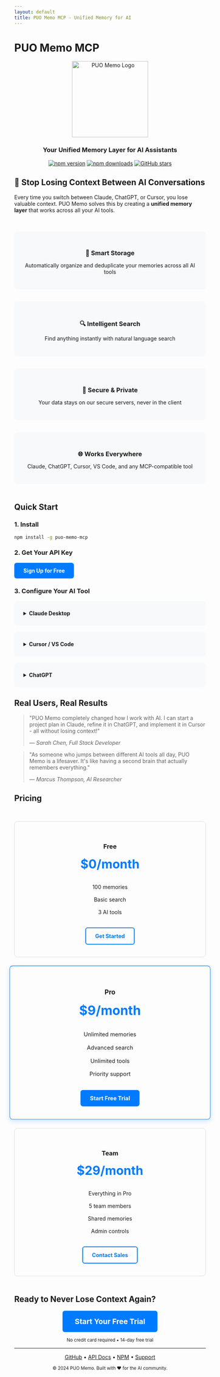 ```yaml
---
layout: default
title: PUO Memo MCP - Unified Memory for AI
---
```


# PUO Memo MCP

<div align="center">
  <img src="https://api.puo-memo.com/logo.png" alt="PUO Memo Logo" width="200">
  
  <h3>Your Unified Memory Layer for AI Assistants</h3>
  
  <p>
    <a href="https://www.npmjs.com/package/puo-memo-mcp"><img src="https://badge.fury.io/js/puo-memo-mcp.svg" alt="npm version"></a>
    <a href="https://www.npmjs.com/package/puo-memo-mcp"><img src="https://img.shields.io/npm/dm/puo-memo-mcp.svg" alt="npm downloads"></a>
    <a href="https://github.com/coladapo/puo-memo-mcp/stargazers"><img src="https://img.shields.io/github/stars/coladapo/puo-memo-mcp.svg" alt="GitHub stars"></a>
  </p>
</div>

## 🚀 Stop Losing Context Between AI Conversations

Every time you switch between Claude, ChatGPT, or Cursor, you lose valuable context. PUO Memo solves this by creating a **unified memory layer** that works across all your AI tools.

<div class="features-grid">
  <div class="feature">
    <h3>🧠 Smart Storage</h3>
    <p>Automatically organize and deduplicate your memories across all AI tools</p>
  </div>
  
  <div class="feature">
    <h3>🔍 Intelligent Search</h3>
    <p>Find anything instantly with natural language search</p>
  </div>
  
  <div class="feature">
    <h3>🔐 Secure & Private</h3>
    <p>Your data stays on our secure servers, never in the client</p>
  </div>
  
  <div class="feature">
    <h3>🌐 Works Everywhere</h3>
    <p>Claude, ChatGPT, Cursor, VS Code, and any MCP-compatible tool</p>
  </div>
</div>

## Quick Start

### 1. Install

```bash
npm install -g puo-memo-mcp
```

### 2. Get Your API Key

<a href="https://api.puo-memo.com" class="cta-button">Sign Up for Free</a>

### 3. Configure Your AI Tool

<details>
<summary><strong>Claude Desktop</strong></summary>

Add to `~/Library/Application Support/Claude/claude_desktop_config.json`:

```json
{
  "mcpServers": {
    "puo-memo": {
      "command": "npx",
      "args": ["puo-memo-mcp"],
      "env": {
        "PUO_MEMO_API_KEY": "your-api-key"
      }
    }
  }
}
```
</details>

<details>
<summary><strong>Cursor / VS Code</strong></summary>

Coming soon! Check our [GitHub](https://github.com/coladapo/puo-memo-mcp) for updates.

</details>

<details>
<summary><strong>ChatGPT</strong></summary>

Use our custom GPT or integrate via API. [Learn more →](https://api.puo-memo.com/docs)

</details>

## Real Users, Real Results

> "PUO Memo completely changed how I work with AI. I can start a project plan in Claude, refine it in ChatGPT, and implement it in Cursor - all without losing context!" 
> 
> — *Sarah Chen, Full Stack Developer*

> "As someone who jumps between different AI tools all day, PUO Memo is a lifesaver. It's like having a second brain that actually remembers everything."
> 
> — *Marcus Thompson, AI Researcher*

## Pricing

<div class="pricing-grid">
  <div class="pricing-card">
    <h3>Free</h3>
    <div class="price">$0/month</div>
    <ul>
      <li>100 memories</li>
      <li>Basic search</li>
      <li>3 AI tools</li>
    </ul>
    <a href="https://api.puo-memo.com" class="cta-button-outline">Get Started</a>
  </div>
  
  <div class="pricing-card featured">
    <h3>Pro</h3>
    <div class="price">$9/month</div>
    <ul>
      <li>Unlimited memories</li>
      <li>Advanced search</li>
      <li>Unlimited tools</li>
      <li>Priority support</li>
    </ul>
    <a href="https://api.puo-memo.com" class="cta-button">Start Free Trial</a>
  </div>
  
  <div class="pricing-card">
    <h3>Team</h3>
    <div class="price">$29/month</div>
    <ul>
      <li>Everything in Pro</li>
      <li>5 team members</li>
      <li>Shared memories</li>
      <li>Admin controls</li>
    </ul>
    <a href="mailto:sales@puo-memo.com" class="cta-button-outline">Contact Sales</a>
  </div>
</div>

## Ready to Never Lose Context Again?

<div align="center">
  <a href="https://api.puo-memo.com" class="cta-button large">Start Your Free Trial</a>
  <p><small>No credit card required • 14-day free trial</small></p>
</div>

---

<div align="center">
  <p>
    <a href="https://github.com/coladapo/puo-memo-mcp">GitHub</a> •
    <a href="https://api.puo-memo.com/docs">API Docs</a> •
    <a href="https://www.npmjs.com/package/puo-memo-mcp">NPM</a> •
    <a href="mailto:support@puo-memo.com">Support</a>
  </p>
  
  <p><small>© 2024 PUO Memo. Built with ❤️ for the AI community.</small></p>
</div>

<style>
.features-grid {
  display: grid;
  grid-template-columns: repeat(auto-fit, minmax(250px, 1fr));
  gap: 2rem;
  margin: 3rem 0;
}

.feature {
  text-align: center;
  padding: 1.5rem;
  border-radius: 8px;
  background: #f8f9fa;
}

.feature h3 {
  margin-bottom: 0.5rem;
}

.cta-button {
  display: inline-block;
  padding: 12px 24px;
  background: #007bff;
  color: white;
  text-decoration: none;
  border-radius: 6px;
  font-weight: bold;
  transition: background 0.3s;
}

.cta-button:hover {
  background: #0056b3;
}

.cta-button-outline {
  display: inline-block;
  padding: 12px 24px;
  border: 2px solid #007bff;
  color: #007bff;
  text-decoration: none;
  border-radius: 6px;
  font-weight: bold;
  transition: all 0.3s;
}

.cta-button-outline:hover {
  background: #007bff;
  color: white;
}

.cta-button.large {
  padding: 16px 32px;
  font-size: 1.2rem;
}

.pricing-grid {
  display: grid;
  grid-template-columns: repeat(auto-fit, minmax(250px, 1fr));
  gap: 2rem;
  margin: 3rem 0;
}

.pricing-card {
  border: 1px solid #ddd;
  border-radius: 8px;
  padding: 2rem;
  text-align: center;
  position: relative;
}

.pricing-card.featured {
  border-color: #007bff;
  transform: scale(1.05);
  box-shadow: 0 4px 12px rgba(0,123,255,0.2);
}

.price {
  font-size: 2rem;
  font-weight: bold;
  color: #007bff;
  margin: 1rem 0;
}

.pricing-card ul {
  list-style: none;
  padding: 0;
  margin: 1.5rem 0;
}

.pricing-card li {
  padding: 0.5rem 0;
}

details {
  margin: 1rem 0;
  padding: 1rem;
  background: #f8f9fa;
  border-radius: 8px;
}

summary {
  cursor: pointer;
  padding: 0.5rem;
}

summary:hover {
  color: #007bff;
}
</style>